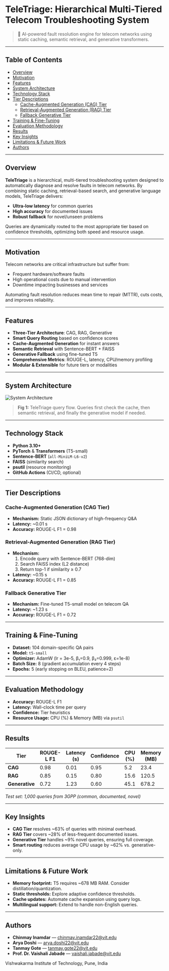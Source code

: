 # TeleTriage: Hierarchical Multi-Tiered Telecom Troubleshooting System

> 🚀 AI-powered fault resolution engine for telecom networks using static caching, semantic retrieval, and generative transformers.

---

## Table of Contents

- [Overview](#overview)  
- [Motivation](#motivation)  
- [Features](#features)  
- [System Architecture](#system-architecture)  
- [Technology Stack](#technology-stack)  
- [Tier Descriptions](#tier-descriptions)  
  - [Cache-Augmented Generation (CAG) Tier](#cache-augmented-generation-cag-tier)  
  - [Retrieval-Augmented Generation (RAG) Tier](#retrieval-augmented-generation-rag-tier)  
  - [Fallback Generative Tier](#fallback-generative-tier)  
- [Training & Fine-Tuning](#training--fine-tuning)  
- [Evaluation Methodology](#evaluation-methodology)  
- [Results](#results)  
- [Key Insights](#key-insights)  
- [Limitations & Future Work](#limitations--future-work)  
- [Authors](#authors)  

---

## Overview

**TeleTriage** is a hierarchical, multi-tiered troubleshooting system designed to automatically diagnose and resolve faults in telecom networks. By combining static caching, retrieval-based search, and generative language models, TeleTriage delivers:

- **Ultra-low latency** for common queries  
- **High accuracy** for documented issues  
- **Robust fallback** for novel/unseen problems  

Queries are dynamically routed to the most appropriate tier based on confidence thresholds, optimizing both speed and resource usage.

---

## Motivation

Telecom networks are critical infrastructure but suffer from:

- Frequent hardware/software faults  
- High operational costs due to manual intervention  
- Downtime impacting businesses and services  

Automating fault resolution reduces mean time to repair (MTTR), cuts costs, and improves reliability.

---

## Features

- **Three-Tier Architecture**: CAG, RAG, Generative  
- **Smart Query Routing** based on confidence scores  
- **Cache-Augmented Generation** for instant answers  
- **Semantic Retrieval** with Sentence-BERT + FAISS  
- **Generative Fallback** using fine-tuned T5  
- **Comprehensive Metrics**: ROUGE-L, latency, CPU/memory profiling  
- **Modular & Extensible** for future tiers or modalities  

---

## System Architecture

![System Architecture](fig1.png)

> **Fig 1:** TeleTriage query flow. Queries first check the cache, then semantic retrieval, and finally the generative model if needed.

---

## Technology Stack

- **Python 3.10+**  
- **PyTorch** & **Transformers** (T5-small)  
- **Sentence-BERT** (`all-MiniLM-L6-v2`)  
- **FAISS** (similarity search)  
- **psutil** (resource monitoring)  
- **GitHub Actions** (CI/CD, optional)  

---
## Tier Descriptions

### Cache-Augmented Generation (CAG Tier)
- **Mechanism:** Static JSON dictionary of high-frequency Q&A  
- **Latency:** ~0.01 s  
- **Accuracy:** ROUGE-L F1 = 0.98  

### Retrieval-Augmented Generation (RAG Tier)
- **Mechanism:**  
  1. Encode query with Sentence-BERT (768-dim)  
  2. Search FAISS index (L2 distance)  
  3. Return top-1 if similarity ≥ 0.7  
- **Latency:** ~0.15 s  
- **Accuracy:** ROUGE-L F1 = 0.85  

### Fallback Generative Tier
- **Mechanism:** Fine-tuned T5-small model on telecom QA  
- **Latency:** ~1.23 s  
- **Accuracy:** ROUGE-L F1 = 0.72  

---

## Training & Fine-Tuning

- **Dataset:** 104 domain-specific QA pairs  
- **Model:** `t5-small`  
- **Optimizer:** AdamW (lr = 3e-5, β₁=0.9, β₂=0.999, ε=1e-8)  
- **Batch Size:** 8 (gradient accumulation every 4 steps)  
- **Epochs:** 5 (early stopping on BLEU, patience=2)  

---

## Evaluation Methodology

- **Accuracy:** ROUGE-L F1  
- **Latency:** Wall-clock time per query  
- **Confidence:** Tier heuristics  
- **Resource Usage:** CPU (%) & Memory (MB) via `psutil`  

---

## Results

| Tier         | ROUGE-L F1 | Latency (s) | Confidence | CPU (%) | Memory (MB) |
|--------------|------------|-------------|------------|---------|-------------|
| **CAG**      | 0.98       | 0.01        | 0.95       | 5.2     | 23.4        |
| **RAG**      | 0.85       | 0.15        | 0.80       | 15.6    | 120.5       |
| **Generative** | 0.72     | 1.23        | 0.60       | 45.1    | 678.2       |

_Test set: 1,000 queries from 3GPP (common, documented, novel)_

---

## Key Insights

- **CAG Tier** resolves ~63% of queries with minimal overhead.  
- **RAG Tier** covers ~28% of less-frequent documented issues.  
- **Generative Tier** handles ~9% novel queries, ensuring full coverage.  
- **Smart routing** reduces average CPU usage by ~62% vs. generative-only.  

---

## Limitations & Future Work

- **Memory footprint:** T5 requires ~678 MB RAM. Consider distillation/quantization.  
- **Static thresholds:** Explore adaptive confidence thresholds.  
- **Cache updates:** Automate cache expansion using query logs.  
- **Multilingual support:** Extend to handle non-English queries.  

---

## Authors

- **Chinmay Inamdar** — chinmay.inamdar22@vit.edu  
- **Arya Doshi** — arya.doshi22@vit.edu  
- **Tanmay Gote** — tanmay.gote22@vit.edu  
- **Prof. Dr. Vaishali Jabade** — vaishali.jabade@vit.edu  

Vishwakarma Institute of Technology, Pune, India

